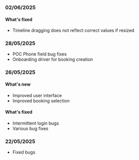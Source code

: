 ### 02/06/2025

#### What's fixed

- Timeline dragging does not reflect correct values if resized

### 28/05/2025

- POC Phone field bug fixes
- Onboarding driver for booking creation

### 26/05/2025

#### What's new

- Improved user interface
- Improved booking selection

#### What's fixed

- Intermittent login bugs
- Various bug fixes

### 22/05/2025

- Fixed bugs
